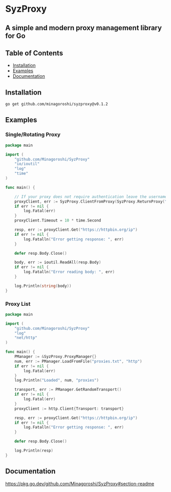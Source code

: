 # SyzProxy
## A simple and modern proxy management library for Go

## Table of Contents
- [Installation](#installation)
- [Examples](#examples)
- [Documentation](#documentation)

## Installation
```bash
go get github.com/minagoroshi/syzproxy@v0.1.2
```

## Examples
### Single/Rotating Proxy
```go
package main

import (
	"github.com/Minagoroshi/SyzProxy"
	"io/ioutil"
	"log"
	"time"
)

func main() {

	// If your proxy does not require authentication leave the username and password empty ("")
	proxyClient, err := SyzProxy.ClientFromProxy(SyzProxy.ReturnProxy("proxy.example.host", 12345, "username", "password"))
	if err != nil {
		log.Fatal(err)
	}
	proxyClient.Timeout = 10 * time.Second

	resp, err := proxyClient.Get("https://httpbin.org/ip")
	if err != nil {
		log.Fatalln("Error getting response: ", err)
	}

	defer resp.Body.Close()

	body, err := ioutil.ReadAll(resp.Body)
	if err != nil {
		log.Fatalln("Error reading body: ", err)
	}

	log.Println(string(body))
}

```

### Proxy List
```go
package main

import (
	"github.com/Minagoroshi/SyzProxy"
	"log"
	"net/http"
)

func main() {
	PManager := &SyzProxy.ProxyManager{}
	num, err := PManager.LoadFromFile("proxies.txt", "http")
	if err != nil {
		log.Fatal(err)
	}
	log.Println("Loaded", num, "proxies")

	transport, err := PManager.GetRandomTransport()
	if err != nil {
		log.Fatal(err)
	}
	proxyClient := http.Client{Transport: transport}

	resp, err := proxyClient.Get("https://httpbin.org/ip")
	if err != nil {
		log.Fatalln("Error getting response: ", err)
	}

	defer resp.Body.Close()

	log.Println(resp)
}

```

## Documentation
https://pkg.go.dev/github.com/Minagoroshi/SyzProxy#section-readme

